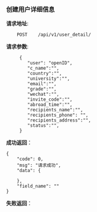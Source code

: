 ### 创建用户详细信息

**请求地址**:
```
    POST    /api/v1/user_detail/
```

**请求参数**:
```
     {
        "user": "openID",
        "c_name":"",
        "country":"",
        "university":"",
        "email":"",
        "grade":"",
        "wechat":"",
        "invite_code":"",
        "abroad_time":"",
        "recipients_name":"",
        "recipients_phone": "",
        "recipients_address":"",
        "status":"",
     }
```

**成功返回**：
```
{
    "code": 0,
    "msg": "请求成功",
    "data": {
       
    },
    "field_name": ""
}
```

**失败返回**：
```

```